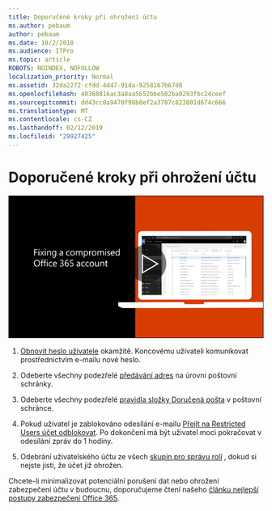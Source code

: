 ```yaml
---
title: Doporučené kroky při ohrožení účtu
ms.author: pebaum
author: pebaum
ms.date: 10/2/2018
ms.audience: ITPro
ms.topic: article
ROBOTS: NOINDEX, NOFOLLOW
localization_priority: Normal
ms.assetid: 32da2272-cfdd-4d47-91da-9258167b67d8
ms.openlocfilehash: 40368816ac3a8aa5652bbe502ba0293fbc24ceef
ms.sourcegitcommit: dd43cc0a9470f98b8ef2a3787c823801d674c666
ms.translationtype: MT
ms.contentlocale: cs-CZ
ms.lasthandoff: 02/12/2019
ms.locfileid: "29927425"
---
```

# <a name="recommended-steps-to-take-if-an-account-is-compromised"></a>Doporučené kroky při ohrožení účtu

[![Stanovení odhaleného účtu služeb Office 365](media/797f355b-22a1-468e-91a4-a9d5bc45b19a.png)](https://www.microsoft.com/videoplayer/embed/RE2jvOb?pid=ocpVideo0-innerdiv-oneplayer&amp;postJsllMsg=true&amp;maskLevel=20&amp;autoplay=true)
  
1. [Obnovit heslo uživatele](https://support.office.com/article/7a5d073b-7fae-4aa5-8f96-9ecd041aba9c) okamžitě. Koncovému uživateli komunikovat prostřednictvím e-mailu nové heslo. 
    
2. Odeberte všechny podezřelé [předávání adres](https://support.office.com/article/ab5eb117-0f22-4fa7-a662-3a6bdb0add74) na úrovni poštovní schránky. 
    
3. Odeberte všechny podezřelé [pravidla složky Doručená pošta](https://support.office.com/article/1433E3A0-7FB0-4999-B536-50E05CB67FED) v poštovní schránce. 
    
4. Pokud uživatel je zablokováno odesílání e-mailu [Přejít na Restricted Users účet odblokovat](https://protection.office.com/?hash=/restrictedusers). Po dokončení má být uživatel moci pokračovat v odesílání zpráv do 1 hodiny.
    
5. Odebrání uživatelského účtu ze všech [skupin pro správu rolí](https://support.office.com/article/eac4d046-1afd-4f1a-85fc-8219c79e1504) , dokud si nejste jisti, že účet již ohrožen. 
    
Chcete-li minimalizovat potenciální porušení dat nebo ohrožení zabezpečení účtu v budoucnu, doporučujeme čtení našeho [článku nejlepší postupy zabezpečení Office 365](https://support.office.com/article/9295e396-e53d-49b9-ae9b-0b5828cdedc3).
  

